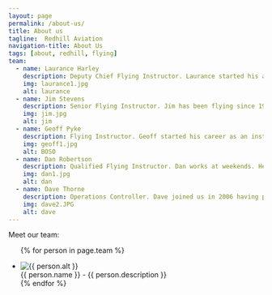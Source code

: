 ```yaml
---
layout: page
permalink: /about-us/
title: About us
tagline:  Redhill Aviation
navigation-title: About Us
tags: [about, redhill, flying]
team:
  - name: Laurance Harley
    description: Deputy Chief Flying Instructor. Laurance started his aviation career aged just 14 on gliders, going solo aged 16 with the Air Cadets. He now holds a CPL/IR & MEP. Laurance instructs PPL, Night, IMC and CPL and is also an examiner. When not flying, he finds time to work as a full time Air Traffic Controller at Gatwick Airport!
    img: laurance1.jpg
    alt: laurance
  - name: Jim Stevens
    description: Senior Flying Instructor. Jim has been flying since 1974 and instructing since 1978. Jim has a CPL/IR(R) and around 10,000 hours. He is a flight examiner, ground examiner and radio telephony instructor. Jim instructs PPL, Night and IMC.
    img: jim.jpg
    alt: jim
  - name: Geoff Pyke
    description: Flying Instructor. Geoff started his career as an instructor, has flown all the classic jets including the 747 and has now returned to instructing. He offers his vast knowledge on a part-time basis.
    img: geoff1.jpg
    alt: BOSO
  - name: Dan Robertson
    description: Qualified Flying Instructor. Dan works at weekends. He holds a CPL/IR and has aided many people to acheive their PPL.
    img: dan1.jpg
    alt: dan
  - name: Dave Thorne
    description: Operations Controller. Dave joined us in 2006 having previously worked as a manager at the Post Office. You will find him very knowledgeable, helpful and ready to answer any queries you may have.
    img: dave2.JPG
    alt: dave
---
```


<div class="meet-the-team">
<div>Meet our team:</div>
<ul>

{% for person in page.team %}
<li>
<div class="team-member team-{% cycle 'left', 'right' %}">
<div class="team-img">
<img src="{{ site.url }}/images/{{ person.img }}" alt="{{ person.alt }}"/>
</div>
<div class="team-description">{{ person.name }} - {{ person.description }}</div>
</div>
</li>
{% endfor %}
</ul>
</div>